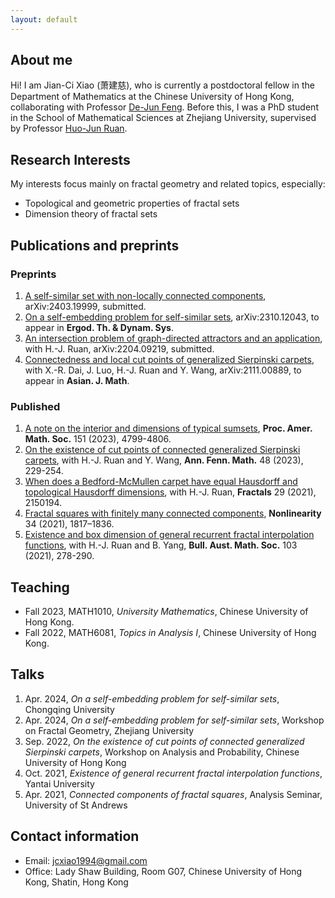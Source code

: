 ```yaml
---
layout: default
---
```


## About me

Hi! I am Jian-Ci Xiao (萧建慈), who is currently a postdoctoral fellow in the Department of Mathematics at the Chinese University of Hong Kong, collaborating with Professor [De-Jun Feng](https://www.math.cuhk.edu.hk/~djfeng/). Before this, I was a PhD student in the School of Mathematical Sciences at Zhejiang University, supervised by Professor [Huo-Jun Ruan](https://person.zju.edu.cn/0002379).

## Research Interests

My interests focus mainly on fractal geometry and related topics, especially:
- Topological and geometric properties of fractal sets
- Dimension theory of fractal sets

## Publications and preprints

### Preprints
1. [A self-similar set with non-locally connected components](https://arxiv.org/abs/2403.19999), arXiv:2403.19999, submitted.
2. [On a self-embedding problem for self-similar sets](https://www.cambridge.org/core/journals/ergodic-theory-and-dynamical-systems/article/on-a-selfembedding-problem-for-selfsimilar-sets/A804BD23FA79328818C0A7AF6B71C322#article), arXiv:2310.12043, to appear in **Ergod. Th. & Dynam. Sys**.
3. [An intersection problem of graph-directed attractors and an application](https://arxiv.org/abs/2204.09219), with H.-J. Ruan, arXiv:2204.09219, submitted.
4. [Connectedness and local cut points of generalized Sierpinski carpets](https://arxiv.org/abs/2111.00889), with X.-R. Dai, J. Luo, H.-J. Ruan and Y. Wang, arXiv:2111.00889, to appear in **Asian. J. Math**.

### Published
1. [A note on the interior and dimensions of typical sumsets](https://doi.org/10.1090/proc/16500), **Proc. Amer. Math. Soc.** 151 (2023), 4799-4806.
2. [On the existence of cut points of connected generalized Sierpinski carpets](https://doi.org/10.54330/afm.127049), with H.-J. Ruan and Y. Wang, **Ann. Fenn. Math.** 48 (2023), 229-254.
3. [When does a Bedford-McMullen carpet have equal Hausdorff and topological Hausdorff dimensions](https://www.worldscientific.com/doi/abs/10.1142/S0218348X21501942), with H.-J. Ruan, **Fractals** 29 (2021), 2150194.
4. [Fractal squares with finitely many connected components](https://iopscience.iop.org/article/10.1088/1361-6544/abd611), **Nonlinearity** 34 (2021), 1817–1836. 
5. [Existence and box dimension of general recurrent fractal interpolation functions](https://doi.org/10.1017/S0004972720001045), with H.-J. Ruan and B. Yang, **Bull. Aust. Math. Soc.** 103 (2021), 278-290.

## Teaching

- Fall 2023, MATH1010, _University Mathematics_, Chinese University of Hong Kong.
- Fall 2022, MATH6081, _Topics in Analysis I_, Chinese University of Hong Kong.

## Talks

1. Apr. 2024, _On a self-embedding problem for self-similar sets_, Chongqing University
2. Apr. 2024, _On a self-embedding problem for self-similar sets_, Workshop on Fractal Geometry, Zhejiang University
3. Sep. 2022, _On the existence of cut points of connected generalized Sierpinski carpets_, Workshop on Analysis and Probability, Chinese University of Hong Kong
4. Oct. 2021, _Existence of general recurrent fractal interpolation functions_, Yantai University
5. Apr. 2021, _Connected components of fractal squares_, Analysis Seminar, University of St Andrews


## Contact information

- Email: jcxiao1994@gmail.com
- Office: Lady Shaw Building, Room G07, Chinese University of Hong Kong, Shatin, Hong Kong
